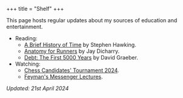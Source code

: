 +++
title = "Shelf"
+++

This page hosts regular updates about my sources of education and entertainment.  

- Reading:
  - [A Brief History of Time](https://en.wikipedia.org/wiki/A_Brief_History_of_Time?useskin=vector) by Stephen Hawking.
  - [Anatomy for Runners](https://goodreads.com/book/show/13645495-anatomy-for-runners) by Jay Dicharry.
  - [Debt: The First 5000 Years](https://en.wikipedia.org/wiki/Debt:_The_First_5000_Years?useskin=vector) by David Graeber.
- Watching:
  - [Chess Candidates' Tournament 2024](https://en.wikipedia.org/wiki/Candidates_Tournament_2024?useskin=vector).
  - [Feyman's Messenger Lectures](https://www.feynmanlectures.caltech.edu/messenger.html).

_Updated: 21st April 2024_
